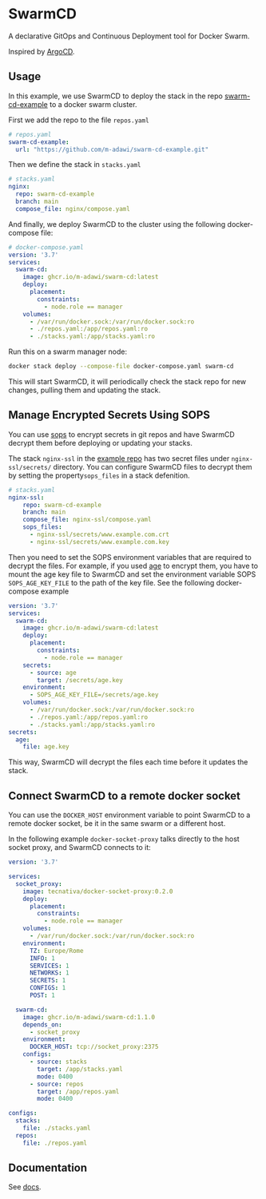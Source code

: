 # SwarmCD

A declarative GitOps and Continuous Deployment tool for Docker Swarm.

Inspired by [ArgoCD](https://argo-cd.readthedocs.io/en/stable/).

## Usage

In this example, we use SwarmCD to deploy the stack in the repo
[swarm-cd-example](https://github.com/m-adawi/swarm-cd-example) to a docker swarm cluster.

First we add the repo to the file `repos.yaml`

```yaml
# repos.yaml
swarm-cd-example:
  url: "https://github.com/m-adawi/swarm-cd-example.git"
```

Then we define the stack in `stacks.yaml`

```yaml
# stacks.yaml
nginx:
  repo: swarm-cd-example
  branch: main
  compose_file: nginx/compose.yaml
```

And finally, we deploy SwarmCD to the cluster
using the following docker-compose file:

```yaml
# docker-compose.yaml
version: '3.7'
services:
  swarm-cd:
    image: ghcr.io/m-adawi/swarm-cd:latest
    deploy:
      placement:
        constraints:
          - node.role == manager
    volumes:
      - /var/run/docker.sock:/var/run/docker.sock:ro
      - ./repos.yaml:/app/repos.yaml:ro
      - ./stacks.yaml:/app/stacks.yaml:ro
```

Run this on a swarm manager node:

```bash
docker stack deploy --compose-file docker-compose.yaml swarm-cd
```

This will start SwarmCD, it will periodically check the stack repo
for new changes, pulling them and updating the stack.


## Manage Encrypted Secrets Using SOPS

You can use [sops](https://github.com/getsops/sops) to encrypt secrets in git repos and
have SwarmCD decrypt them before deploying or updating your stacks.

The stack `nginx-ssl` in the
[example repo](https://github.com/m-adawi/swarm-cd-example)
has two secret files under `nginx-ssl/secrets/` directory.
You can configure SwarmCD files to decrypt them by
setting the property`sops_files` in a stack defenition.

```yaml
# stacks.yaml
nginx-ssl:
    repo: swarm-cd-example
    branch: main
    compose_file: nginx-ssl/compose.yaml
    sops_files: 
      - nginx-ssl/secrets/www.example.com.crt
      - nginx-ssl/secrets/www.example.com.key
```

Then you need to set the SOPS environment variables that are required
to decrypt the files.
For example, if you used [age](https://github.com/FiloSottile/age)
to encrypt them, you have to mount the age key file to SwarmCD
and set the environment variable SOPS `SOPS_AGE_KEY_FILE`
to the path of the key file. See the following docker-compose example

```yaml
version: '3.7'
services:
  swarm-cd:
    image: ghcr.io/m-adawi/swarm-cd:latest
    deploy:
      placement:
        constraints:
          - node.role == manager
    secrets:
      - source: age
        target: /secrets/age.key
    environment:
      - SOPS_AGE_KEY_FILE=/secrets/age.key
    volumes:
      - /var/run/docker.sock:/var/run/docker.sock:ro
      - ./repos.yaml:/app/repos.yaml:ro
      - ./stacks.yaml:/app/stacks.yaml:ro
secrets:
  age:
    file: age.key
```

This way, SwarmCD will decrypt the files each time before it updates
the stack.

## Connect SwarmCD to a remote docker socket

You can use the `DOCKER_HOST` environment variable to point SwarmCD to a remote docker socket,
be it in the same swarm or a different host.

In the following example `docker-socket-proxy` talks directly to the host socket proxy,
and SwarmCD connects to it:

```yaml
version: '3.7'

services:
  socket_proxy:
    image: tecnativa/docker-socket-proxy:0.2.0
    deploy:
      placement:
        constraints: 
          - node.role == manager
    volumes: 
      - /var/run/docker.sock:/var/run/docker.sock:ro
    environment:
      TZ: Europe/Rome
      INFO: 1
      SERVICES: 1
      NETWORKS: 1
      SECRETS: 1
      CONFIGS: 1
      POST: 1

  swarm-cd:
    image: ghcr.io/m-adawi/swarm-cd:1.1.0
    depends_on:
      - socket_proxy
    environment:
      DOCKER_HOST: tcp://socket_proxy:2375
    configs:
      - source: stacks
        target: /app/stacks.yaml
        mode: 0400
      - source: repos
        target: /app/repos.yaml
        mode: 0400

configs:
  stacks:
    file: ./stacks.yaml
  repos:
    file: ./repos.yaml
```

## Documentation

See [docs](docs/).
